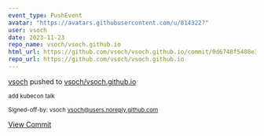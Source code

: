 ```yaml
---
event_type: PushEvent
avatar: "https://avatars.githubusercontent.com/u/814322?"
user: vsoch
date: 2023-11-23
repo_name: vsoch/vsoch.github.io
html_url: https://github.com/vsoch/vsoch.github.io/commit/0d6748f5408e3e2ec55c41aa0f7cac287059eb78
repo_url: https://github.com/vsoch/vsoch.github.io
---
```


<a href='https://github.com/vsoch' target='_blank'>vsoch</a> pushed to <a href='https://github.com/vsoch/vsoch.github.io' target='_blank'>vsoch/vsoch.github.io</a>

<small>add kubecon talk

Signed-off-by: vsoch <vsoch@users.noreply.github.com></small>

<a href='https://github.com/vsoch/vsoch.github.io/commit/0d6748f5408e3e2ec55c41aa0f7cac287059eb78' target='_blank'>View Commit</a>